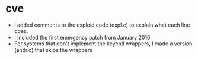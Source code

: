 # cve
* I added comments to the exploid code (expl.c) to explain what each line does.
* I included the first emergency patch from January 2016
* For systems that don't implement the keycntl wrappers, I made a version (andr.c) that skips the wrappers

